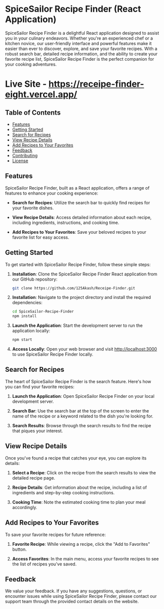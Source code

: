 # SpiceSailor Recipe Finder (React Application)

SpiceSailor Recipe Finder is a delightful React application designed to assist you in your culinary endeavors. Whether you're an experienced chef or a kitchen novice, our user-friendly interface and powerful features make it easier than ever to discover, explore, and save your favorite recipes. With a robust search bar, detailed recipe information, and the ability to create your favorite recipe list, SpiceSailor Recipe Finder is the perfect companion for your cooking adventures.
# Live Site - https://receipe-finder-eight.vercel.app/
## Table of Contents
- [Features](#features)
- [Getting Started](#getting-started)
- [Search for Recipes](#search-for-recipes)
- [View Recipe Details](#view-recipe-details)
- [Add Recipes to Your Favorites](#add-recipes-to-your-favorites)
- [Feedback](#feedback)
- [Contributing](#contributing)
- [License](#license)

## Features

SpiceSailor Recipe Finder, built as a React application, offers a range of features to enhance your cooking experience:

- **Search for Recipes**: Utilize the search bar to quickly find recipes for your favorite dishes.

- **View Recipe Details**: Access detailed information about each recipe, including ingredients, instructions, and cooking time.

- **Add Recipes to Your Favorites**: Save your beloved recipes to your favorite list for easy access.

## Getting Started

To get started with SpiceSailor Recipe Finder, follow these simple steps:

1. **Installation**: Clone the SpiceSailor Recipe Finder React application from our GitHub repository:

   ```bash
   git clone https://github.com/125Akash/Receipe-Finder.git
   ```

2. **Installation**: Navigate to the project directory and install the required dependencies:

   ```bash
   cd SpiceSailor-Recipe-Finder
   npm install
   ```

3. **Launch the Application**: Start the development server to run the application locally:

   ```bash
   npm start
   ```

4. **Access Locally**: Open your web browser and visit [http://localhost:3000](http://localhost:3000) to use SpiceSailor Recipe Finder locally.

## Search for Recipes

The heart of SpiceSailor Recipe Finder is the search feature. Here's how you can find your favorite recipes:

1. **Launch the Application**: Open SpiceSailor Recipe Finder on your local development server.

2. **Search Bar**: Use the search bar at the top of the screen to enter the name of the recipe or a keyword related to the dish you're looking for.

3. **Search Results**: Browse through the search results to find the recipe that piques your interest.

## View Recipe Details

Once you've found a recipe that catches your eye, you can explore its details:

1. **Select a Recipe**: Click on the recipe from the search results to view the detailed recipe page.

2. **Recipe Details**: Get information about the recipe, including a list of ingredients and step-by-step cooking instructions.

3. **Cooking Time**: Note the estimated cooking time to plan your meal accordingly.

## Add Recipes to Your Favorites

To save your favorite recipes for future reference:

1. **Favorite Recipe**: While viewing a recipe, click the "Add to Favorites" button.

2. **Access Favorites**: In the main menu, access your favorite recipes to see the list of recipes you've saved.

## Feedback

We value your feedback. If you have any suggestions, questions, or encounter issues while using SpiceSailor Recipe Finder, please contact our support team through the provided contact details on the website.

